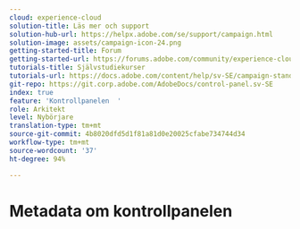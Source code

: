 ```yaml
---
cloud: experience-cloud
solution-title: Läs mer och support
solution-hub-url: https://helpx.adobe.com/se/support/campaign.html
solution-image: assets/campaign-icon-24.png
getting-started-title: Forum
getting-started-url: https://forums.adobe.com/community/experience-cloud/marketing-cloud/campaign/standard
tutorials-title: Självstudiekurser
tutorials-url: https://docs.adobe.com/content/help/sv-SE/campaign-standard-learn/tutorials/overview.html
git-repo: https://git.corp.adobe.com/AdobeDocs/control-panel.sv-SE
index: true
feature: 'Kontrollpanelen  '
role: Arkitekt
level: Nybörjare
translation-type: tm+mt
source-git-commit: 4b8020dfd5d1f81a81d0e20025cfabe734744d34
workflow-type: tm+mt
source-wordcount: '37'
ht-degree: 94%

---
```



# Metadata om kontrollpanelen
